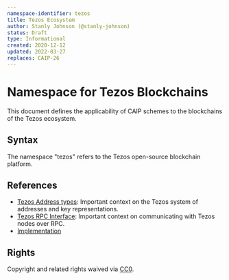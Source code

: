 ```yaml
---
namespace-identifier: tezos
title: Tezos Ecosystem
author: Stanly Johnson (@stanly-johnson)
status: Draft
type: Informational
created: 2020-12-12
updated: 2022-03-27
replaces: CAIP-26
---
```


# Namespace for Tezos Blockchains

This document defines the applicability of CAIP schemes to the blockchains of
the Tezos ecosystem.

## Syntax

The namespace "tezos" refers to the Tezos open-source blockchain platform.

## References

- [Tezos Address types][]: Important context on the Tezos system of addresses and key representations.
- [Tezos RPC Interface][]: Important context on communicating with Tezos nodes over RPC.
- [Implementation](https://gitlab.com/tezos/tezos/blob/e7612c5ffa46570cdcc612f7bcead771edc24283/src/lib_crypto/chain_id.ml)

[Tezos RPC Interface]: https://tezos.gitlab.io/introduction/howtouse.html#rpc-interface
[Tezos Address types]: https://tezos.gitlab.io/introduction/howtouse.html#implicit-accounts-and-smart-contracts
[CAIP-2]: https://github.com/ChainAgnostic/CAIPs/blob/master/CAIPs/caip-2.md
[CAIP-10]: https://github.com/ChainAgnostic/CAIPs/blob/master/CAIPs/caip-10.md

## Rights

Copyright and related rights waived via [CC0](https://creativecommons.org/publicdomain/zero/1.0/).
